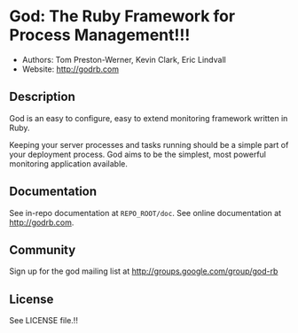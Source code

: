 God: The Ruby Framework for Process Management!!!
==============================================

* Authors: Tom Preston-Werner, Kevin Clark, Eric Lindvall
* Website: http://godrb.com

Description
-----------

God is an easy to configure, easy to extend monitoring framework written in
Ruby.

Keeping your server processes and tasks running should be a simple part of
your deployment process. God aims to be the simplest, most powerful monitoring
application available.

Documentation
-------------

See in-repo documentation at `REPO_ROOT/doc`.
See online documentation at http://godrb.com.

Community
---------

Sign up for the god mailing list at http://groups.google.com/group/god-rb

License
-------

See LICENSE file.!!
